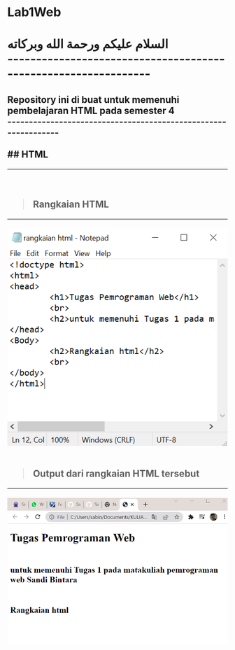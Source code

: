 # Lab1Web

<h1>السلام عليكم ورحمة الله وبركاته
<br>
---------------------------------------------------------------
<h2> Repository ini di buat untuk memenuhi pembelajaran HTML pada semester 4
<br>
---------------------------------------------------------------
<br>
<br>
## HTML
<hr><br>

>Rangkaian HTML
---
![rangkaian.PNG](foto/rangkaian.PNG)
<br>
<br>

>Output dari rangkaian HTML tersebut
---
![rangkaian_output.PNG](foto/rangkaian_output.PNG)
<br>
<br>




